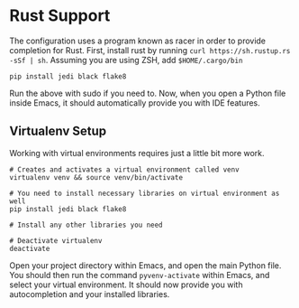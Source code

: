 # Rust Support
The configuration uses a program known as racer in order to provide completion for Rust.
First, install rust by running `curl https://sh.rustup.rs -sSf | sh`. 
Assuming you are using ZSH, add `$HOME/.cargo/bin`

```shell
pip install jedi black flake8 
```
Run the above with sudo if you need to. 
Now, when you open a Python file inside Emacs, it should automatically provide you with IDE features. 

## Virtualenv Setup
Working with virtual environments requires just a little bit more work. 
```shell
# Creates and activates a virtual environment called venv
virtualenv venv && source venv/bin/activate

# You need to install necessary libraries on virtual environment as well
pip install jedi black flake8

# Install any other libraries you need

# Deactivate virtualenv
deactivate
```
Open your project directory within Emacs, and open the main Python file. 
You should then run the command `pyvenv-activate` within Emacs, and select 
your virtual environment. It should now provide you with autocompletion and 
your installed libraries.
